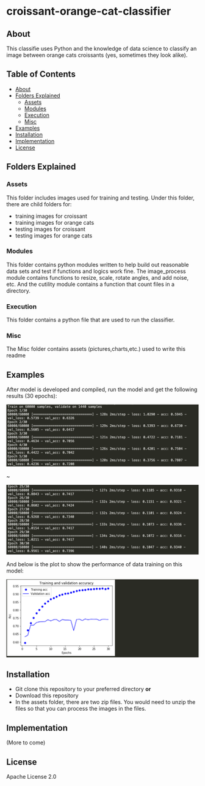 # croissant-orange-cat-classifier
## About
This classifie uses Python and the knowledge of data science to classify an image between orange cats croissants (yes, sometimes they look alike).
## Table of Contents
* [About](#about)
* [Folders Explained](#folders-explained)
  * [Assets](#assets)
  * [Modules](#modules)
  * [Execution](#execution)
  * [Misc](#misc)
* [Examples](#examples)
* [Installation](#installation)
* [Implementation](#implementation)
* [License](#license)

## Folders Explained
### Assets
This folder includes images used for training and testing. Under this folder, there are child folders for:
* training images for croissant
* training images for orange cats
* testing images for croissant
* testing images for orange cats
### Modules
This folder contains python modules written to help build out reasonable data sets and test if functions and logics work fine. The image_process module contains functions to resize, scale, rotate angles, and add noise, etc. And the cutility module contains a function that count files in a directory.

### Execution
This folder contains a python file that are used to run the classifier.
### Misc
The Misc folder contains assets (pictures,charts,etc.) used to write this readme
## Examples
After model is developed and compiled, run the model and get the following results (30 epochs):

![Image of epochs_beginning](https://github.com/sophieniw/croissant-orange-cat-classifier/blob/master/misc/epoch1.png)

~

![Image of epochs_finish](https://github.com/sophieniw/croissant-orange-cat-classifier/blob/master/misc/epoch2.png)


And below is the plot to show the performance of data training on this model:

![Image of training_graph](https://github.com/sophieniw/croissant-orange-cat-classifier/blob/master/misc/training_graph.png)

## Installation
* Git clone this repository to your preferred directory 
**or**
* Download this repository
* In the assets folder, there are two zip files. You would need to unzip the files so that you can process the images in the files.

## Implementation
(More to come)
## License 
Apache License 2.0


